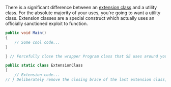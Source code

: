 There is a significant difference between an [extension class](https://docs.microsoft.com/en-us/dotnet/csharp/programming-guide/classes-and-structs/extension-methods) and a utility class. For the absolute majority of your uses, you're going to want a utility class. Extension classes are a special construct which actually uses an officially sanctioned exploit to function.

```csharp
public void Main()
{
    // Some cool code...
}

} // Forcefully close the wrapper Program class that SE uses around your script

public static class ExtensionClass
{
    // Extension code...
// } Deliberately remove the closing brace of the last extension class, because Space Engineers will add it back in